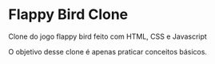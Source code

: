 # Flappy Bird Clone

Clone do jogo flappy bird feito com HTML, CSS e Javascript

O objetivo desse clone é apenas praticar conceitos básicos.
